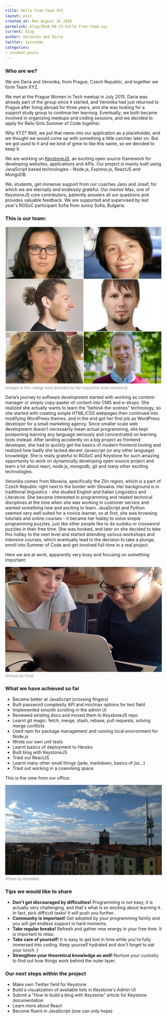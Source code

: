 ```yaml
---
title: Hello from Team XYZ
layout: post
created_at: Mon August 15 2016
permalink: blog/2016-08-15-hello-from-team-xyz
current: blog
author: Veronika and Daria
twitter: xyzcoode
categories:
- student-posts
---
```


### Who are we?

We are Daria and Veronika, from Prague, Czech Republic, and together we form Team XYZ.

We met at the Prague Women in Tech meetup in July 2015. Daria was already part of the group since it started, and Veronika had just returned to Prague after living abroad for three years, and she was looking for a support study group to continue her learning. Eventually, we both became involved in organizing meetups and coding sessions, and we decided to apply for Rails Girls Summer of Code together.

Why XYZ? Well, we put that name into our application as a placeholder, and we thought we would come up with something a little catchier later on. But we got used to it and we kind of grew to like this name, so we decided to keep it.

We are working on [KeystoneJS](http://keystonejs.com/), an exciting open source framework for developing websites, applications and APIs. Our project is mainly built using JavaScript based technologies - Node.js, Express.js, ReactJS and MongoDB.

We, students, get immense support from our coaches Jano and Josef, for which we are eternally and endlessly grateful. Our mentor Max, one of KeystoneJS core contributors, patiently answers all our questions and provides valuable feedback. We are supported and supervised by last year's RGSoC participant Sofia from sunny Sofia, Bulgaria.

### This is our team:

![Team-XYZ](/img/blog/2016/team-xyz.jpg)
<font color="grey"><small><i>(Images in this collage were provided by the respective team members)</i></small></font>

Daria’s journey to software development started with working as content-manager or simply copy-paster of content into CMS and e-shops. She realized she actually wants to learn the “behind-the-scenes” technology, so she started with creating simple HTML/CSS webpages then continued into modifying WordPress themes, and in the end got her first job as WordPress developer for a small marketing agency. Since smaller scale web development doesn’t necessarily mean actual programming, she kept postponing learning any language seriously and concentrated on learning tools instead. After landing accidently on a big project as frontend developer, she had to quickly get the basics of modern frontend tooling and realized how badly she lacked decent Javascript (or any other language) knowledge. She is really grateful to RGSoC and Keystone for such amazing opportunity to work on dynamically developing open-source project and learn a lot about react, node.js, mongodb, git and many other exciting technologies.

Veronika comes from Moravia, specifically the Zlín region, which is a part of Czech Republic right next to the border with Slovakia.
Her background is in traditional linguistics - she studied English and Italian Linguistics and Literature.
She became interested in programming and related technical disciplines at the time when she was working in customer service and wanted something new and exciting to learn. JavaScript and Python seemed very well suited for a novice learner, so at first, she was browsing tutorials and online courses - it became her hobby to solve simple programming puzzles, just like other people like to do sudoku or crossword puzzles in their free time.
She was hooked, and later on she decided to take this hobby to the next level and started attending various workshops and intensive courses, which eventually lead to the decision to take a plunge, enroll into Summer of Code and get involved full-time in a real project.

Here we are at work, apparently very busy and focusing on something important:

![Team-XYZ](/img/blog/2016/xyz-team-working.png)
<font color="grey"><small><i>(Picture by Fred)</i></small></font>

### What we have achieved so far

* Became better at JavaScript (crossing fingers)
* Built password complexity API and min/max options for text field
* Implemented smooth scrolling in the admin UI
* Reviewed existing docs and moved them to KeystoneJS repo
* Learnt git magic: fetch, merge, stash, rebase, pull requests, solving merge conflicts
* Used npm for package management and running local environment for Node.js
* Wrote our own unit tests
* Learnt basics of deployment to Heroku
* Built blog with KeystoneJS
* Tried out ReactJS
* Learnt many other small things (jade, markdown, basics of jsx...)
* Tried out working in a coworking space

This is the view from our office:

![Office view](/img/blog/2016/prague-coworking.jpg)
<font color="grey"><small><i>(Photo by Veronika)</i></small></font>

### Tips we would like to share

* **Don't get discouraged by difficulties!** Programming is not easy, it is actually very challenging, and that's what is so exciting about learning it. In fact, pick difficult tasks! It will push you further.
* **Community is important!** Get adopted by your programming family and you will get endless support in hard moments.
* **Take regular breaks!** Refresh and gather new energy in your free time. It is important to relax.
* **Take care of yourself!** It is easy to get lost in time while you're fully immersed into coding. Keep yourself hydrated and don't forget to eat your lunch :)
* **Strengthen your theoretical knowledge as well!** Nurture your curiosity to find out how things work behind the outer layer.

### Our next steps within the project

* Make own Twitter field for Keystone
* Build a visualization of available lists in Keystone's Admin UI
* Submit a "How to build a blog with Keystone" article for Keystone documentation
* Learn more about React
* Become fluent in JavaScript (one can only hope)
